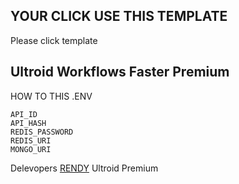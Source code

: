 ## YOUR CLICK USE THIS TEMPLATE

Please click template


## Ultroid Workflows Faster Premium

HOW TO THIS .ENV
```
API_ID
API_HASH
REDIS_PASSWORD
REDIS_URI
MONGO_URI
```

Delevopers [RENDY](https://github.com/Randi356) Ultroid Premium
